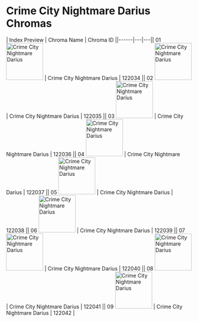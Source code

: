 # Crime City Nightmare Darius Chromas

| Index  Preview | Chroma Name | Chroma ID ||------|---|---|| 01  <img src='https://raw.communitydragon.org/latest/plugins/rcp-be-lol-game-data/global/default/v1/champion-chroma-images/122/122034.png' alt='Crime City Nightmare Darius' width='100'> | Crime City Nightmare Darius | 122034 || 02  <img src='https://raw.communitydragon.org/latest/plugins/rcp-be-lol-game-data/global/default/v1/champion-chroma-images/122/122035.png' alt='Crime City Nightmare Darius' width='100'> | Crime City Nightmare Darius | 122035 || 03  <img src='https://raw.communitydragon.org/latest/plugins/rcp-be-lol-game-data/global/default/v1/champion-chroma-images/122/122036.png' alt='Crime City Nightmare Darius' width='100'> | Crime City Nightmare Darius | 122036 || 04  <img src='https://raw.communitydragon.org/latest/plugins/rcp-be-lol-game-data/global/default/v1/champion-chroma-images/122/122037.png' alt='Crime City Nightmare Darius' width='100'> | Crime City Nightmare Darius | 122037 || 05  <img src='https://raw.communitydragon.org/latest/plugins/rcp-be-lol-game-data/global/default/v1/champion-chroma-images/122/122038.png' alt='Crime City Nightmare Darius' width='100'> | Crime City Nightmare Darius | 122038 || 06  <img src='https://raw.communitydragon.org/latest/plugins/rcp-be-lol-game-data/global/default/v1/champion-chroma-images/122/122039.png' alt='Crime City Nightmare Darius' width='100'> | Crime City Nightmare Darius | 122039 || 07  <img src='https://raw.communitydragon.org/latest/plugins/rcp-be-lol-game-data/global/default/v1/champion-chroma-images/122/122040.png' alt='Crime City Nightmare Darius' width='100'> | Crime City Nightmare Darius | 122040 || 08  <img src='https://raw.communitydragon.org/latest/plugins/rcp-be-lol-game-data/global/default/v1/champion-chroma-images/122/122041.png' alt='Crime City Nightmare Darius' width='100'> | Crime City Nightmare Darius | 122041 || 09  <img src='https://raw.communitydragon.org/latest/plugins/rcp-be-lol-game-data/global/default/v1/champion-chroma-images/122/122042.png' alt='Crime City Nightmare Darius' width='100'> | Crime City Nightmare Darius | 122042 |